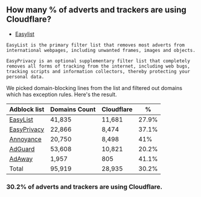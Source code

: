 ## How many % of adverts and trackers are using Cloudflare?


- [Easylist](https://web.archive.org/web/20210516110248/https://easylist.to/)
```
EasyList is the primary filter list that removes most adverts from international webpages, including unwanted frames, images and objects.

EasyPrivacy is an optional supplementary filter list that completely removes all forms of tracking from the internet, including web bugs, tracking scripts and information collectors, thereby protecting your personal data.
```


We picked domain-blocking lines from the list and filtered out domains which has exception rules.
Here's the result.


| Adblock list | Domains Count | Cloudflare | % |
| --- | --- | --- | --- |
| [EasyList](https://easylist.to/easylist/easylist.txt) | 41,835 | 11,681 | 27.9% |
| [EasyPrivacy](https://easylist.to/easylist/easyprivacy.txt) | 22,866 | 8,474 | 37.1% |
| [Annoyance](https://secure.fanboy.co.nz/fanboy-annoyance.txt) | 20,750 | 8,498 | 41% |
| [AdGuard](https://adguardteam.github.io/AdGuardSDNSFilter/Filters/filter.txt) | 53,608 | 10,821 | 20.2% |
| [AdAway](https://raw.githubusercontent.com/AdAway/adaway.github.io/master/hosts.txt) | 1,957 | 805 | 41.1% |
| Total | 95,919 | 28,935 | 30.2% |


### 30.2% of adverts and trackers are using Cloudflare.